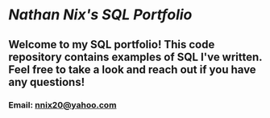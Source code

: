 # *Nathan Nix's SQL Portfolio*

## Welcome to my SQL portfolio! This code repository contains examples of SQL I've written. Feel free to take a look and reach out if you have any questions!

### Email: nnix20@yahoo.com
